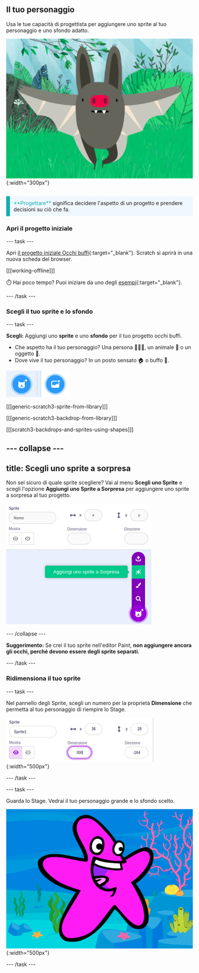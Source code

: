 ## Il tuo personaggio

<div style="display: flex; flex-wrap: wrap">
<div style="flex-basis: 200px; flex-grow: 1; margin-right: 15px;">
Usa le tue capacità di progettista per aggiungere uno sprite al tuo personaggio e uno sfondo adatto. 
</div>
<div>

![Un personaggio grande.](images/character.png){:width="300px"}    

</div>
</div>

<p style="border-left: solid; border-width:10px; border-color: #0faeb0; background-color: aliceblue; padding: 10px;">
<span style="color: #0faeb0">**Progettare**</span> significa decidere l'aspetto di un progetto e prendere decisioni su ciò che fa. 
</p>

### Apri il progetto iniziale

--- task ---

Apri [il progetto iniziale Occhi buffi](https://scratch.mit.edu/projects/582221984/editor){:target="_blank"}. Scratch si aprirà in una nuova scheda del browser.

[[[working-offline]]]

⏱️ Hai poco tempo? Puoi iniziare da uno degli [esempi](https://scratch.mit.edu/studios/29029028){:target="_blank"}.

--- /task ---

### Scegli il tuo sprite e lo sfondo

--- task ---

**Scegli:** Aggiungi uno **sprite** e uno **sfondo** per il tuo progetto occhi buffi.

+ Che aspetto ha il tuo personaggio? Una persona 🧜🏽‍♀️, un animale 🐶 o un oggetto 🧸.
+ Dove vive il tuo personaggio? In un posto sensato 🏠 o buffo 🎪.

![L'icona Scegli uno Sprite e l'icona Scegli uno Sfondo affiancate.](images/sprite-and-backdrop.png)

[[[generic-scratch3-sprite-from-library]]]

[[[generic-scratch3-backdrop-from-library]]]

[[[scratch3-backdrops-and-sprites-using-shapes]]]

--- collapse ---
---
title: Scegli uno sprite a sorpresa
---

Non sei sicuro di quale sprite scegliere? Vai al menu **Scegli uno Sprite** e scegli l'opzione **Aggiungi uno Sprite a Sorpresa** per aggiungere uno sprite a sorpresa al tuo progetto.

![L'opzione 'Aggiungi uno Sprite a Sorpresa' nel menu 'Scegli uno Sprite'.](images/surprise-sprite.png)

--- /collapse ---

**Suggerimento:** Se crei il tuo sprite nell'editor Paint, **non aggiungere ancora gli occhi, perché devono essere degli sprite separati.**

--- /task ---

### Ridimensiona il tuo sprite

--- task ---

Nel pannello degli Sprite, scegli un numero per la proprietà **Dimensione** che permetta al tuo personaggio di riempire lo Stage.

![](images/size-property.png){:width="500px"}

--- /task ---

--- task ---

Guarda lo Stage. Vedrai il tuo personaggio grande e lo sfondo scelto.

![](images/large-sprite-stage.png){:width="500px"}

--- /task ---
